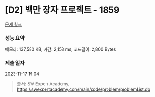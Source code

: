 # [D2] 백만 장자 프로젝트 - 1859 

[문제 링크](https://swexpertacademy.com/main/code/problem/problemDetail.do?contestProbId=AV5LrsUaDxcDFAXc) 

### 성능 요약

메모리: 137,580 KB, 시간: 2,153 ms, 코드길이: 2,800 Bytes

### 제출 일자

2023-11-17 19:04



> 출처: SW Expert Academy, https://swexpertacademy.com/main/code/problem/problemList.do